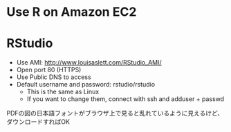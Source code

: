# Use R on Amazon EC2

# RStudio
* Use AMI: http://www.louisaslett.com/RStudio_AMI/
* Open port 80 (HTTPS)
* Use Public DNS to access
* Default username and password: rstudio/rstudio
  * This is the same as Linux
  * If you want to change them, connect with ssh and adduser + passwd

PDFの図の日本語フォントがブラウザ上で見ると乱れているように見えるけど、ダウンロードすればOK
